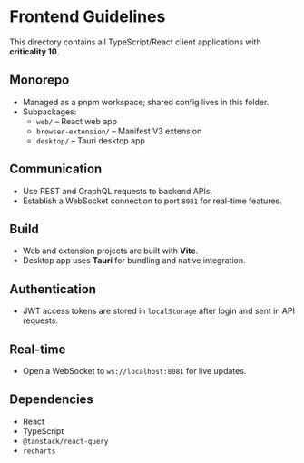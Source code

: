 # Frontend Guidelines

This directory contains all TypeScript/React client applications with **criticality 10**.

## Monorepo
- Managed as a pnpm workspace; shared config lives in this folder.
- Subpackages:
  - `web/` – React web app
  - `browser-extension/` – Manifest V3 extension
  - `desktop/` – Tauri desktop app

## Communication
- Use REST and GraphQL requests to backend APIs.
- Establish a WebSocket connection to port `8081` for real-time features.

## Build
- Web and extension projects are built with **Vite**.
- Desktop app uses **Tauri** for bundling and native integration.

## Authentication
- JWT access tokens are stored in `localStorage` after login and sent in API requests.

## Real-time
- Open a WebSocket to `ws://localhost:8081` for live updates.

## Dependencies
- React
- TypeScript
- `@tanstack/react-query`
- `recharts`

